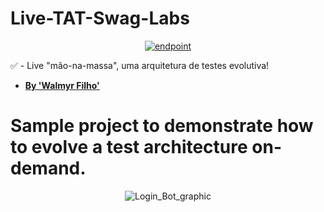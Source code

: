 # Live-TAT-Swag-Labs
<span align="center">
  
<a href="https://talkingabouttesting.com/"><img src="https://user-images.githubusercontent.com/86569498/151671659-1c220b1a-5ba5-4424-a40a-e9ff93dd580d.png" alt="endpoint" style="max-width: 100%;"></a>

</span>  

✅ - Live "mão-na-massa", uma arquitetura de testes evolutiva! 
- <a href="https://github.com/wlsf82"><b>By 'Walmyr Filho'</b></a>

# Sample project to demonstrate how to evolve a test architecture on-demand.
<span align="center">
  
  ![Login_Bot_graphic](https://user-images.githubusercontent.com/86569498/151672521-919e311d-5668-4faf-8709-af2210f29881.png)

</span>

